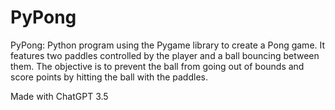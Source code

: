 # PyPong
PyPong: Python program using the Pygame library to create a Pong game.
It features two paddles controlled by the player and a ball bouncing between them.
The objective is to prevent the ball from going out of bounds and score points by hitting the ball with the paddles.


Made with ChatGPT 3.5
